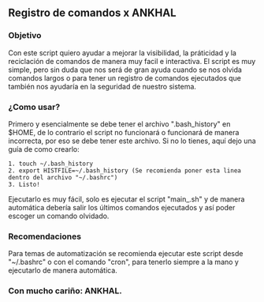 ## Registro de comandos x ANKHAL

### Objetivo

Con este script quiero ayudar a mejorar la visibilidad, la práticidad y la reciclación de comandos de manera muy facil e interactiva. 
El script es muy simple, pero sin duda que nos será de gran ayuda cuando se nos olvida comandos largos o para tener un registro de comandos
ejecutados que también nos ayudaría en la seguridad de nuestro sistema.

### ¿Como usar?

Primero y esencialmente se debe tener el archivo ".bash_history" en $HOME, de lo contrario el script no funcionará o funcionará de manera
incorrecta, por eso se debe tener este archivo. Si no lo tienes, aquí dejo una guía de como crearlo:

	1. touch ~/.bash_history
	2. export HISTFILE=~/.bash_history (Se recomienda poner esta linea dentro del archivo "~/.bashrc")
	3. Listo!

Ejecutarlo es muy fácil, solo es ejecutar el script "main_.sh" y de manera automática debería salir los últimos comandos ejecutados
y así poder escoger un comando olvidado.

### Recomendaciones

Para temas de automatización se recomienda ejecutar este script desde "~/.bashrc" o con el comando "cron", para tenerlo siempre a la mano
y ejecutarlo de manera automática.


### Con mucho cariño: ANKHAL.
